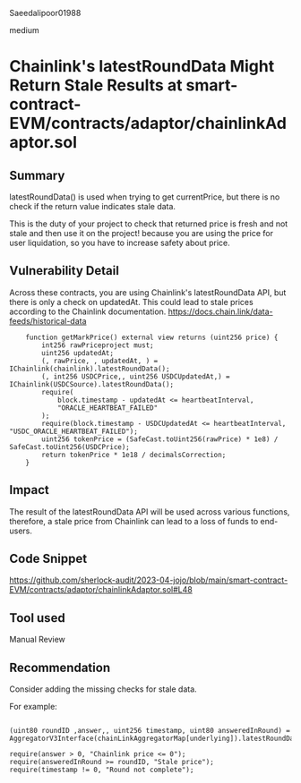 Saeedalipoor01988

medium

# Chainlink's latestRoundData Might Return Stale Results at smart-contract-EVM/contracts/adaptor/chainlinkAdaptor.sol

## Summary
latestRoundData() is used when trying to get currentPrice, but there is no check if the return value indicates stale data.

This is the duty of your project to check that returned price is fresh and not stale and then use it on the project! because you are using the price for user liquidation, so you have to increase safety about price.

## Vulnerability Detail
Across these contracts, you are using Chainlink's latestRoundData API, but there is only a check on updatedAt. This could lead to stale prices according to the Chainlink documentation.
https://docs.chain.link/data-feeds/historical-data

```solidity
    function getMarkPrice() external view returns (uint256 price) {
        int256 rawPriceproject must;
        uint256 updatedAt;
        (, rawPrice, , updatedAt, ) = IChainlink(chainlink).latestRoundData();
        (, int256 USDCPrice,, uint256 USDCUpdatedAt,) = IChainlink(USDCSource).latestRoundData();
        require(
            block.timestamp - updatedAt <= heartbeatInterval,
            "ORACLE_HEARTBEAT_FAILED"
        );
        require(block.timestamp - USDCUpdatedAt <= heartbeatInterval, "USDC_ORACLE_HEARTBEAT_FAILED");
        uint256 tokenPrice = (SafeCast.toUint256(rawPrice) * 1e8) / SafeCast.toUint256(USDCPrice);
        return tokenPrice * 1e18 / decimalsCorrection;
    }
```

## Impact
The result of the latestRoundData API will be used across various functions, therefore, a stale price from Chainlink can lead to a loss of funds to end-users.

## Code Snippet
https://github.com/sherlock-audit/2023-04-jojo/blob/main/smart-contract-EVM/contracts/adaptor/chainlinkAdaptor.sol#L48

## Tool used
Manual Review

## Recommendation
Consider adding the missing checks for stale data.

For example:
```solidity

(uint80 roundID ,answer,, uint256 timestamp, uint80 answeredInRound) = AggregatorV3Interface(chainLinkAggregatorMap[underlying]).latestRoundData();

require(answer > 0, "Chainlink price <= 0"); 
require(answeredInRound >= roundID, "Stale price");
require(timestamp != 0, "Round not complete");
```